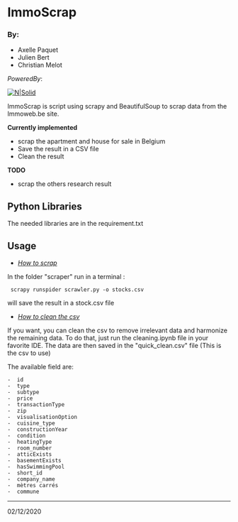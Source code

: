# ImmoScrap 

### By:
- Axelle Paquet
- Julien Bert
- Christian Melot


_PoweredBy_:

[![N|Solid](https://res.cloudinary.com/practicaldev/image/fetch/s--xYNk7vjX--/c_imagga_scale,f_auto,fl_progressive,h_420,q_auto,w_1000/https://thepracticaldev.s3.amazonaws.com/i/dpf1jzsiy8n1tmdfxn1v.jpg)](https://nodesource.com/products/nsolid)

ImmoScrap is  script using scrapy and  BeautifulSoup to scrap data from the Immoweb.be site.

**Currently implemented**

- scrap the apartment and house for sale in Belgium
- Save the result in a CSV file
- Clean the result

**TODO**
- scrap the others  research result


## Python Libraries

The needed libraries are in the requirement.txt


## Usage 
- <u>*How to scrap*</u>


In  the folder "scraper" run in a terminal :

``` scrapy runspider scrawler.py -o stocks.csv``` 

will save the result in a stock.csv file


- <u>*How to clean the csv*</u>

If you want, you can clean the csv to remove irrelevant data and harmonize the remaining data.
To do that, just run the cleaning.ipynb file in your favorite IDE.
The data are then saved in the "quick_clean.csv" file (This is the csv to use)

The available field are:
```
-  id
-  type
-  subtype
-  price
-  transactionType
-  zip
-  visualisationOption
-  cuisine_type
-  constructionYear
-  condition
-  heatingType
-  room_number
-  atticExists
-  basementExists
-  hasSwimmingPool
-  short_id
-  company_name
-  mètres carrés
-  commune
```

<hr>
02/12/2020